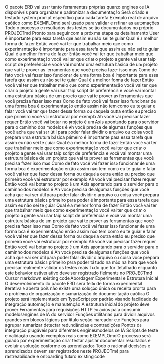  O pacote ERD vai usar tanto ferramentas próprias quanto engines de IA disponíveis para organizar e padronizar a documentação
 Será criado e testado system prompt específico para cada tarefa
 Exemplo real de arquivo caótico como EXEMPLOmd será usado para validar e refinar as automações
 Todo o processo e resultados dos testes serão documentados no próprio PROJECTmd
Pronto para seguir com a próxima etapa ou detalhamento
User
é importante para essa tarefa que assim eu não sei te guiar Qual é a melhor forma de fazer Então você vai ter que trabalhar meio que como experimentação é importante para essa tarefa que assim eu não sei te guiar Qual é a melhor forma de fazer Então você vai ter que trabalhar meio que como experimentação você vai ter que criar o projeto a gente vai usar taip script de preferência e você vai montar uma estrutura básica de um projeto que vai te prover as ferramentas que você precisa fazer isso mas Como de fato você vai fazer isso funcionar de uma forma boa é importante para essa tarefa que assim eu não sei te guiar Qual é a melhor forma de fazer Então você vai ter que trabalhar meio que como experimentação você vai ter que criar o projeto a gente vai usar taip script de preferência e você vai montar uma estrutura básica de um projeto que vai te prover as ferramentas que você precisa fazer isso mas Como de fato você vai fazer isso funcionar de uma forma boa é experimentação então assim não tem como eu te guiar e falar você vai ter que fazer dessa forma ou daquela outra então eu preciso que primeiro você vai estruturar por exemplo Ah você vai precisar fazer requer Então você vai botar no projeto é um Axis apontando para o servidor para o caminho dos modelos é Ah você precisa de algumas funções que você acha que vai ser útil para poder falar dividir o arquivo ou coisa você prepara uma estrutura básica primeiro é importante para essa tarefa que assim eu não sei te guiar Qual é a melhor forma de fazer Então você vai ter que trabalhar meio que como experimentação você vai ter que criar o projeto a gente vai usar taip script de preferência e você vai montar uma estrutura básica de um projeto que vai te prover as ferramentas que você precisa fazer isso mas Como de fato você vai fazer isso funcionar de uma forma boa é experimentação então assim não tem como eu te guiar e falar você vai ter que fazer dessa forma ou daquela outra então eu preciso que primeiro você vai estruturar por exemplo Ah você vai precisar fazer requer Então você vai botar no projeto é um Axis apontando para o servidor para o caminho dos modelos é Ah você precisa de algumas funções que você acha que vai ser útil para poder falar dividir o arquivo ou coisa você prepara uma estrutura básica primeiro para poder é importante para essa tarefa que assim eu não sei te guiar Qual é a melhor forma de fazer Então você vai ter que trabalhar meio que como experimentação você vai ter que criar o projeto a gente vai usar taip script de preferência e você vai montar uma estrutura básica de um projeto que vai te prover as ferramentas que você precisa fazer isso mas Como de fato você vai fazer isso funcionar de uma forma boa é experimentação então assim não tem como eu te guiar e falar você vai ter que fazer dessa forma ou daquela outra então eu preciso que primeiro você vai estruturar por exemplo Ah você vai precisar fazer requer Então você vai botar no projeto é um Axis apontando para o servidor para o caminho dos modelos é Ah você precisa de algumas funções que você acha que vai ser útil para poder falar dividir o arquivo ou coisa você prepara uma estrutura básica primeiro para poder tá tudo na mão na hora que você precisar realmente validar os testes reais
Tudo que for detalhado enquanto este behavior estiver ativo deve ser registrado fielmente no PROJECTmd
Cursor
markdown
  existing code 
 Abordagem Experimental e Estrutura Inicial
 O desenvolvimento do pacote ERD será feito de forma experimental iterativa e aberta pois não existe uma solução única ou receita pronta para o problema de organização e sumarização de documentação caótica
 O projeto será implementado em TypeScript por padrão visando facilidade de integração automação e manutenção
 A estrutura inicial do projeto deve prover
 Ferramentas para requisições HTTP ex axios para consumir modelosengines de IA do servidor
 Funções utilitárias para dividir arquivos grandes em blocos lógicos por título seção marcador etc
 Funções para agrupar sumarizar detectar redundâncias e contradições
 Pontos de integração plugáveis para diferentes enginesmodelos de IA
 Scripts de teste e validação usando exemplos reais como EXEMPLOmd
 O processo será guiado por experimentação criar testar ajustar documentar resultados e evoluir a solução conforme os aprendizados
 Todo o racional decisões e aprendizados devem ser registrados neste PROJECTmd para rastreabilidade e onboarding futuro
  existing code 